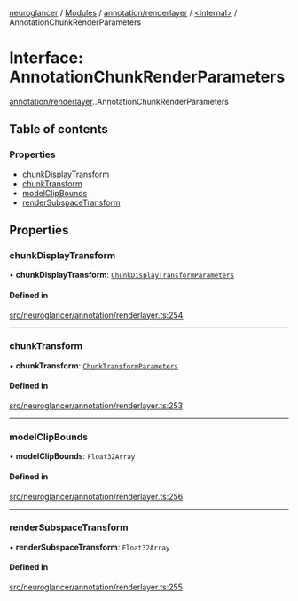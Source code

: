 [neuroglancer](../README.md) / [Modules](../modules.md) / [annotation/renderlayer](../modules/annotation_renderlayer.md) / [<internal\>](../modules/annotation_renderlayer._internal_.md) / AnnotationChunkRenderParameters

# Interface: AnnotationChunkRenderParameters

[annotation/renderlayer](../modules/annotation_renderlayer.md).[<internal>](../modules/annotation_renderlayer._internal_.md).AnnotationChunkRenderParameters

## Table of contents

### Properties

- [chunkDisplayTransform](annotation_renderlayer._internal_.AnnotationChunkRenderParameters.md#chunkdisplaytransform)
- [chunkTransform](annotation_renderlayer._internal_.AnnotationChunkRenderParameters.md#chunktransform)
- [modelClipBounds](annotation_renderlayer._internal_.AnnotationChunkRenderParameters.md#modelclipbounds)
- [renderSubspaceTransform](annotation_renderlayer._internal_.AnnotationChunkRenderParameters.md#rendersubspacetransform)

## Properties

### chunkDisplayTransform

• **chunkDisplayTransform**: [`ChunkDisplayTransformParameters`](annotation_renderlayer._internal_.ChunkDisplayTransformParameters.md)

#### Defined in

[src/neuroglancer/annotation/renderlayer.ts:254](https://github.com/ActiveBrainAtlas2/neuroglancer/blob/1beb5d34/src/neuroglancer/annotation/renderlayer.ts#L254)

___

### chunkTransform

• **chunkTransform**: [`ChunkTransformParameters`](annotation_annotation_layer_state._internal_.ChunkTransformParameters.md)

#### Defined in

[src/neuroglancer/annotation/renderlayer.ts:253](https://github.com/ActiveBrainAtlas2/neuroglancer/blob/1beb5d34/src/neuroglancer/annotation/renderlayer.ts#L253)

___

### modelClipBounds

• **modelClipBounds**: `Float32Array`

#### Defined in

[src/neuroglancer/annotation/renderlayer.ts:256](https://github.com/ActiveBrainAtlas2/neuroglancer/blob/1beb5d34/src/neuroglancer/annotation/renderlayer.ts#L256)

___

### renderSubspaceTransform

• **renderSubspaceTransform**: `Float32Array`

#### Defined in

[src/neuroglancer/annotation/renderlayer.ts:255](https://github.com/ActiveBrainAtlas2/neuroglancer/blob/1beb5d34/src/neuroglancer/annotation/renderlayer.ts#L255)
